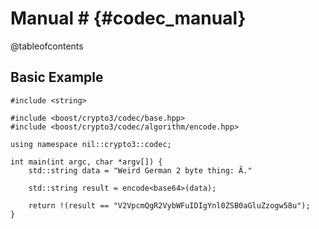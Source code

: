 # Manual # {#codec_manual}

@tableofcontents

## Basic Example

```
#include <string>

#include <boost/crypto3/codec/base.hpp>
#include <boost/crypto3/codec/algorithm/encode.hpp>

using namespace nil::crypto3::codec;

int main(int argc, char *argv[]) {
    std::string data = "Weird German 2 byte thing: Ã."
    
    std::string result = encode<base64>(data);
    
    return !(result == "V2VpcmQgR2VybWFuIDIgYnl0ZSB0aGluZzogw58u");
}

```